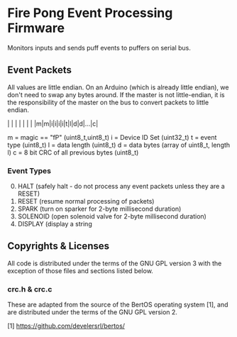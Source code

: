 # Fire Pong Event Processing Firmware

Monitors inputs and sends puff events to puffers on serial bus.

## Event Packets

All values are little endian. On an Arduino (which is already little endian), we don't need to 
swap any bytes around. If the master is not little-endian, it is the responsibility of the master on the bus to convert packets to little endian.

|   |       | | |       | |
|m|m|i|i|i|i|t|l|d|d|...|c|

m = magic == "fP" (uint8_t,uint8_t)
i = Device ID Set (uint32_t)
t = event type (uint8_t)
l = data length (uint8_t)
d = data bytes (array of uint8_t, length l)
c = 8 bit CRC of all previous bytes (uint8_t)

### Event Types

0.   HALT (safely halt - do not process any event packets unless they are a RESET)
1.   RESET (resume normal processing of packets)
2.   SPARK (turn on sparker for 2-byte millisecond duration)
3.   SOLENOID (open solenoid valve for 2-byte millisecond duration)
3.   DISPLAY (display a string

## Copyrights & Licenses

All code is distributed under the terms of the GNU GPL version 3 with the exception of those files and sections listed below.

### crc.h & crc.c

These are adapted from the source of the BertOS operating system [1], and are distributed under the terms of the GNU GPL version 2.

[1] https://github.com/develersrl/bertos/
